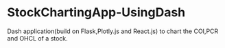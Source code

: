 # StockChartingApp-UsingDash
Dash application(build on Flask,Plotly.js and React.js) to chart the COI,PCR and OHCL of a stock.
